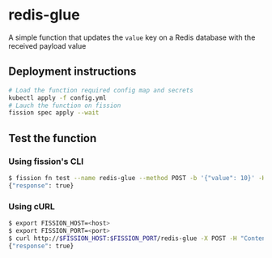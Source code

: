 # redis-glue

A simple function that updates the `value` key on a Redis database with the
received payload value

## Deployment instructions

```sh
# Load the function required config map and secrets
kubectl apply -f config.yml
# Lauch the function on fission
fission spec apply --wait
```

## Test the function

### Using fission's CLI

```sh
$ fission fn test --name redis-glue --method POST -b '{"value": 10}' -H 'Content-Type: application/json'
{"response": true}
```

### Using cURL

```sh
$ export FISSION_HOST=<host>
$ export FISSION_PORT=<port>
$ curl http://$FISSION_HOST:$FISSION_PORT/redis-glue -X POST -H "Content-Type: application/json" -d '{"value": 10}'
{"response": true}
```
